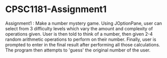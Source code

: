 # CPSC1181-Assignment1


Assignment1 : Make a number mystery game. Using JOptionPane, user can select from 3 difficulty levels which vary the amount and complexity of operations given. User is then told to think of a number, then given 2-4 random arithmetic operations to perform on their number. Finally, user is prompted to enter in the final result after performing all those calculations. The program then attempts to 'guess' the original number of the user.
